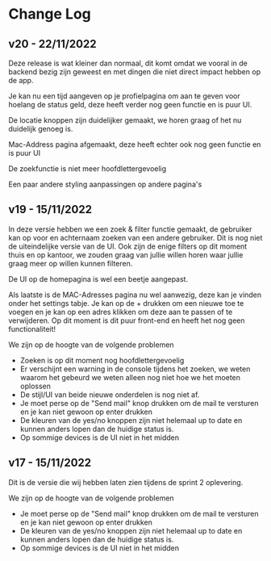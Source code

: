 # Change Log

## v20 - 22/11/2022
Deze release is wat kleiner dan normaal, dit komt omdat we vooral in de backend bezig zijn geweest en met dingen die niet direct impact hebben op de app.

Je kan nu een tijd aangeven op je profielpagina om aan te geven voor hoelang de status geld, deze heeft verder nog geen functie en is puur UI.

De locatie knoppen zijn duidelijker gemaakt, we horen graag of het nu duidelijk genoeg is.

Mac-Address pagina afgemaakt, deze heeft echter ook nog geen functie en is puur UI

De zoekfunctie is niet meer hoofdlettergevoelig

Een paar andere styling aanpassingen op andere pagina's

## v19 - 15/11/2022
In deze versie hebben we een zoek & filter functie gemaakt, de gebruiker kan op voor en achternaam zoeken van een andere gebruiker. Dit is nog niet de uiteindelijke versie van de UI. Ook zijn de enige filters op dit moment thuis en op kantoor, we zouden graag van jullie willen horen waar jullie graag meer op willen kunnen filteren.

De UI op de homepagina is wel een beetje aangepast.

Als laatste is de MAC-Adresses pagina nu wel aanwezig, deze kan je vinden onder het settings tabje. Je kan op de + drukken om een nieuwe toe te voegen en je kan op een adres klikken om deze aan te passen of te verwijderen. Op dit moment is dit puur front-end en heeft het nog geen functionaliteit!

We zijn op de hoogte van de volgende problemen
- Zoeken is op dit moment nog hoofdlettergevoelig
- Er verschijnt een warning in de console tijdens het zoeken, we weten waarom het gebeurd we weten alleen nog niet hoe we het moeten oplossen
- De stijl/UI van beide nieuwe onderdelen is nog niet af.
- Je moet perse op de "Send mail" knop drukken om de mail te versturen en je kan niet gewoon op enter drukken
- De kleuren van de yes/no knoppen zijn niet helemaal up to date en kunnen anders lopen dan de huidige status is. 
- Op sommige devices is de UI niet in het midden


## v17 - 15/11/2022
Dit is de versie die wij hebben laten zien tijdens de sprint 2 oplevering.

We zijn op de hoogte van de volgende problemen
- Je moet perse op de "Send mail" knop drukken om de mail te versturen en je kan niet gewoon op enter drukken
- De kleuren van de yes/no knoppen zijn niet helemaal up to date en kunnen anders lopen dan de huidige status is. 
- Op sommige devices is de UI niet in het midden
